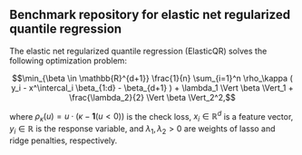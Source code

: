 ## Benchmark repository for elastic net regularized quantile regression

The elastic net regularized quantile regression (ElasticQR) solves the following optimization problem:

$$\min_{\beta \in \mathbb{R}^{d+1}} \frac{1}{n} \sum_{i=1}^n \rho_\kappa ( y_i - x^\intercal_i \beta_{1:d} - \beta_{d+1} ) + \lambda_1 \Vert \beta \Vert_1 + \frac{\lambda_2}{2} \Vert \beta \Vert_2^2,$$

where $\rho_\kappa(u) = u\cdot(\kappa - \mathbf{1}(u < 0))$ is the check loss,
$x_i \in \mathbb{R}^d$ is a feature vector, $y_i \in \mathbb{R}$ is the response variable,
and $\lambda_1, \lambda_2>0$ are weights of lasso and ridge penalties, respectively.
